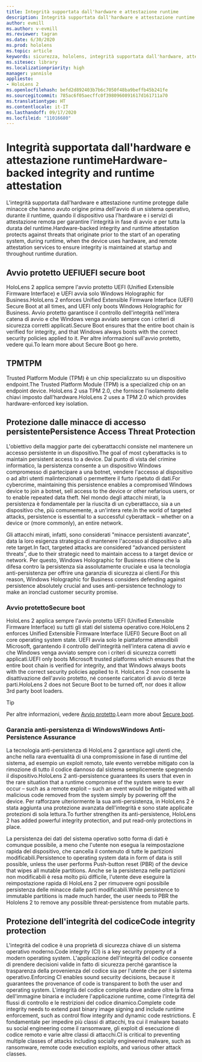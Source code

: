 ```yaml
---
title: Integrità supportata dall'hardware e attestazione runtime
description: Integrità supportata dall'hardware e attestazione runtime
author: evmill
ms.author: v-evmill
ms.reviewer: tagran
ms.date: 6/30/2020
ms.prod: hololens
ms.topic: article
keywords: sicurezza, hololens, integrità supportata dall'hardware, attestazione runtime, UEFI, avvio protetto UEFI, avvio sicuro, TPM, protezione dalle minacce, garanzia anti-persistenza di Windows, integrità del codice, protezione del codice
ms.sitesec: library
ms.localizationpriority: high
manager: yannisle
appliesto:
- HoloLens 2
ms.openlocfilehash: befd2d892403b7b6c7050f48ba9beffb45b241fe
ms.sourcegitcommit: 785ac6f05aecffc0f3980960891617d161711a70
ms.translationtype: HT
ms.contentlocale: it-IT
ms.lasthandoff: 09/17/2020
ms.locfileid: "11016680"
---
```

# <span data-ttu-id="8920e-104">Integrità supportata dall'hardware e attestazione runtime</span><span class="sxs-lookup"><span data-stu-id="8920e-104">Hardware-backed integrity and runtime attestation</span></span>

<span data-ttu-id="8920e-105">L'integrità supportata dall'hardware e attestazione runtime protegge dalle minacce che hanno avuto origine prima dell'avvio di un sistema operativo, durante il runtime, quando il dispositivo usa l'hardware e i servizi di attestazione remota per garantire l'integrità in fase di avvio e per tutta la durata del runtime.</span><span class="sxs-lookup"><span data-stu-id="8920e-105">Hardware-backed integrity and runtime attestation protects against threats that originate prior to the start of an operating system, during runtime, when the device uses hardware, and remote attestation services to ensure integrity is maintained at startup and throughout runtime duration.</span></span>

## <span data-ttu-id="8920e-106">Avvio protetto UEFI</span><span class="sxs-lookup"><span data-stu-id="8920e-106">UEFI secure boot</span></span>

<span data-ttu-id="8920e-107">HoloLens 2 applica sempre l'avvio protetto UEFI (Unified Extensible Firmware Interface) e UEFI avvia solo Windows Holographic for Business.</span><span class="sxs-lookup"><span data-stu-id="8920e-107">HoloLens 2 enforces Unified Extensible Firmware Interface (UEFI) Secure Boot at all times, and UEFI only boots Windows Holographic for Business.</span></span>
<span data-ttu-id="8920e-108">Avvio protetto garantisce il controllo dell'integrità nell'intera catena di avvio e che Windows venga avviato sempre con i criteri di sicurezza corretti applicati.</span><span class="sxs-lookup"><span data-stu-id="8920e-108">Secure Boot ensures that the entire boot chain is verified for integrity, and that Windows always boots with the correct security policies applied to it.</span></span> <span data-ttu-id="8920e-109">Per altre informazioni sull'avvio protetto, vedere qui.</span><span class="sxs-lookup"><span data-stu-id="8920e-109">To learn more about Secure Boot go here.</span></span>

## <span data-ttu-id="8920e-110">TPM</span><span class="sxs-lookup"><span data-stu-id="8920e-110">TPM</span></span>

<span data-ttu-id="8920e-111">Trusted Platform Module (TPM) è un chip specializzato su un dispositivo endpoint.</span><span class="sxs-lookup"><span data-stu-id="8920e-111">The Trusted Platform Module (TPM) is a specialized chip on an endpoint device.</span></span> <span data-ttu-id="8920e-112">HoloLens 2 usa TPM 2.0, che fornisce l'isolamento delle chiavi imposto dall'hardware.</span><span class="sxs-lookup"><span data-stu-id="8920e-112">HoloLens 2 uses a TPM 2.0 which provides hardware-enforced key isolation.</span></span>

## <span data-ttu-id="8920e-113">Protezione dalle minacce di accesso persistente</span><span class="sxs-lookup"><span data-stu-id="8920e-113">Persistence Access Threat Protection</span></span>

<span data-ttu-id="8920e-114">L'obiettivo della maggior parte dei cyberattacchi consiste nel mantenere un accesso persistente in un dispositivo.</span><span class="sxs-lookup"><span data-stu-id="8920e-114">The goal of most cyberattacks is to maintain persistent access to a device.</span></span> <span data-ttu-id="8920e-115">Dal punto di vista del crimine informatico, la persistenza consente a un dispositivo Windows compromesso di partecipare a una botnet, vendere l'accesso al dispositivo o ad altri utenti malintenzionati o permettere il furto ripetuto di dati.</span><span class="sxs-lookup"><span data-stu-id="8920e-115">For cybercrime, maintaining this persistence enables a compromised Windows device to join a botnet, sell access to the device or other nefarious users, or to enable repeated data theft.</span></span> <span data-ttu-id="8920e-116">Nel mondo degli attacchi mirati, la persistenza è fondamentale per la riuscita di un cyberattacco, sia a un dispositivo che, più comunemente, a un'intera rete.</span><span class="sxs-lookup"><span data-stu-id="8920e-116">In the world of targeted attacks, persistence is essential to a successful cyberattack – whether on a device or (more commonly), an entire network.</span></span>  

<span data-ttu-id="8920e-117">Gli attacchi mirati, infatti, sono considerati "minacce persistenti avanzate", data la loro esigenza strategica di mantenere l'accesso al dispositivo o alla rete target.</span><span class="sxs-lookup"><span data-stu-id="8920e-117">In fact, targeted attacks are considered “advanced persistent threats”, due to their strategic need to maintain access to a target device or network.</span></span> <span data-ttu-id="8920e-118">Per questo, Windows Holographic for Business ritiene che la difesa contro la persistenza sia assolutamente cruciale e usa la tecnologia anti-persistenza per offrire una garanzia di sicurezza ai clienti.</span><span class="sxs-lookup"><span data-stu-id="8920e-118">For this reason, Windows Holographic for Business considers defending against persistence absolutely crucial and uses anti-persistence technology to make an ironclad customer security promise.</span></span>

### <span data-ttu-id="8920e-119">Avvio protetto</span><span class="sxs-lookup"><span data-stu-id="8920e-119">Secure boot</span></span> 

<span data-ttu-id="8920e-120">HoloLens 2 applica sempre l'avvio protetto UEFI (Unified Extensible Firmware Interface) su tutti gli stati del sistema operativo core.</span><span class="sxs-lookup"><span data-stu-id="8920e-120">HoloLens 2 enforces Unified Extensible Firmware Interface (UEFI) Secure Boot on all core operating system state.</span></span> <span data-ttu-id="8920e-121">UEFI avvia solo le piattaforme attendibili Microsoft, garantendo il controllo dell'integrità nell'intera catena di avvio e che Windows venga avviato sempre con i criteri di sicurezza corretti applicati.</span><span class="sxs-lookup"><span data-stu-id="8920e-121">UEFI only boots Microsoft trusted platforms which ensures that the entire boot chain is verified for integrity, and that Windows always boots with the correct security policies applied to it.</span></span> <span data-ttu-id="8920e-122">HoloLens 2 non consente la disattivazione dell'avvio protetto, né consente caricatori di avvio di terze parti.</span><span class="sxs-lookup"><span data-stu-id="8920e-122">HoloLens 2 does not Secure Boot to be turned off, nor does it allow 3rd party boot loaders.</span></span>

> [!Tip]
> <span data-ttu-id="8920e-123">Per altre informazioni, vedere [Avvio protetto](https://docs.microsoft.com/windows-hardware/design/device-experiences/oem-secure-boot).</span><span class="sxs-lookup"><span data-stu-id="8920e-123">Learn more about [Secure boot](https://docs.microsoft.com/windows-hardware/design/device-experiences/oem-secure-boot).</span></span>

### <span data-ttu-id="8920e-124">Garanzia anti-persistenza di Windows</span><span class="sxs-lookup"><span data-stu-id="8920e-124">Windows Anti-Persistence Assurance</span></span>

<span data-ttu-id="8920e-125">La tecnologia anti-persistenza di HoloLens 2 garantisce agli utenti che, anche nella rara eventualità di una compromissione in fase di runtime del sistema, ad esempio un exploit remoto, tale evento verrebbe mitigato con la rimozione di tutto il codice dannoso dal sistema semplicemente spegnendo il dispositivo.</span><span class="sxs-lookup"><span data-stu-id="8920e-125">HoloLens 2 anti-persistence guarantees its users that even in the rare situation that a runtime compromise of the system were to ever occur – such as a remote exploit – such an event would be mitigated with all malicious code removed from the system simply by powering off the device.</span></span> <span data-ttu-id="8920e-126">Per rafforzare ulteriormente la sua anti-persistenza, in HoloLens 2 è stata aggiunta una protezione avanzata dell'integrità e sono state applicate protezioni di sola lettura.</span><span class="sxs-lookup"><span data-stu-id="8920e-126">To further strengthen its anti-persistence, HoloLens 2 has added powerful integrity protection, and put read-only protections in place.</span></span>

<span data-ttu-id="8920e-127">La persistenza dei dati del sistema operativo sotto forma di dati è comunque possibile, a meno che l'utente non esegua la reimpostazione rapida del dispositivo, che cancella il contenuto di tutte le partizioni modificabili.</span><span class="sxs-lookup"><span data-stu-id="8920e-127">Persistence to operating system data in form of data is still possible, unless the user performs Push-button reset (PBR) of the device that wipes all mutable partitions.</span></span> <span data-ttu-id="8920e-128">Anche se la persistenza nelle partizioni non modificabili è resa molto più difficile, l'utente deve eseguire la reimpostazione rapida di HoloLens 2 per rimuovere ogni possibile persistenza delle minacce dalle parti modificabili.</span><span class="sxs-lookup"><span data-stu-id="8920e-128">While persistence to immutable partitions is made much harder, the user needs to PBR the Hololens 2 to remove any possible threat-persistence from mutable parts.</span></span>

## <span data-ttu-id="8920e-129">Protezione dell'integrità del codice</span><span class="sxs-lookup"><span data-stu-id="8920e-129">Code integrity protection</span></span> 

<span data-ttu-id="8920e-130">L'integrità del codice è una proprietà di sicurezza chiave di un sistema operativo moderno.</span><span class="sxs-lookup"><span data-stu-id="8920e-130">Code integrity (CI) is a key security property of a modern operating system.</span></span> <span data-ttu-id="8920e-131">L'applicazione dell'integrità del codice consente di prendere decisioni valide in fatto di sicurezza perché garantisce la trasparenza della provenienza del codice sia per l'utente che per il sistema operativo.</span><span class="sxs-lookup"><span data-stu-id="8920e-131">Enforcing CI enables sound security decisions, because it guarantees the provenance of code is transparent to both the user and operating system.</span></span> <span data-ttu-id="8920e-132">L'integrità del codice completa deve andare oltre la firma dell'immagine binaria e includere l'applicazione runtime, come l'integrità del flussi di controllo e le restrizioni del codice dinamico.</span><span class="sxs-lookup"><span data-stu-id="8920e-132">Complete code integrity needs to extend past binary image signing and include runtime enforcement, such as control flow integrity and dynamic code restrictions.</span></span> <span data-ttu-id="8920e-133">È fondamentale per impedire più classi di attacchi, tra cui il malware basato su social engineering come il ransomware, gli exploit di esecuzione di codice remoto e varie altre classi di attacchi.</span><span class="sxs-lookup"><span data-stu-id="8920e-133">CI is critical to preventing multiple classes of attacks including socially engineered malware, such as ransomware, remote code execution exploits, and various other attack classes.</span></span>
